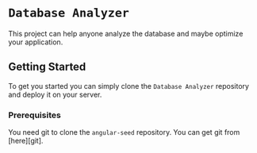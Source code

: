 # `Database Analyzer`

This project can help anyone analyze the database and maybe optimize your application.


## Getting Started

To get you started you can simply clone the `Database Analyzer` repository and deploy it on your server.

### Prerequisites

You need git to clone the `angular-seed` repository. You can get git from [here][git].